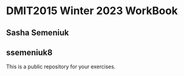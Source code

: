 # DMIT2015 Winter 2023 WorkBook

## Sasha Semeniuk

## ssemeniuk8

This is a public repository for your exercises.
